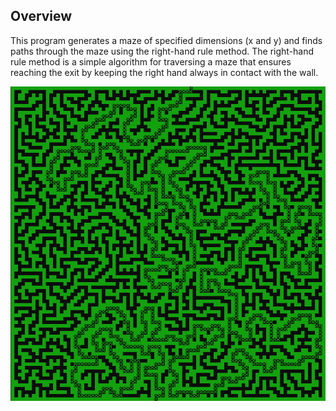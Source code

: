 ## Overview
This program generates a maze of specified dimensions (x and y) and finds paths through the maze using the right-hand rule method. The right-hand rule method is a simple algorithm for traversing a maze that ensures reaching the exit by keeping the right hand always in contact with the wall.

![Example](example.png)
